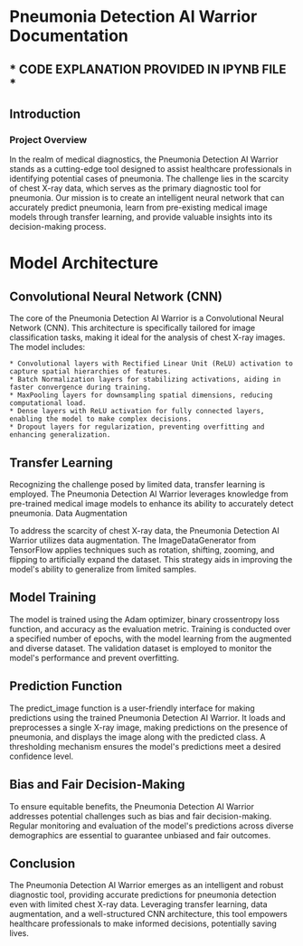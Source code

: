 # Pneumonia Detection AI Warrior Documentation

## * CODE EXPLANATION PROVIDED IN IPYNB FILE *  

## Introduction

### Project Overview

In the realm of medical diagnostics, the Pneumonia Detection AI Warrior stands as a cutting-edge tool designed to assist healthcare professionals in identifying potential cases of pneumonia. The challenge lies in the scarcity of chest X-ray data, which serves as the primary diagnostic tool for pneumonia. Our mission is to create an intelligent neural network that can accurately predict pneumonia, learn from pre-existing medical image models through transfer learning, and provide valuable insights into its decision-making process.

# Model Architecture

## Convolutional Neural Network (CNN)

The core of the Pneumonia Detection AI Warrior is a Convolutional Neural Network (CNN). This architecture is specifically tailored for image classification tasks, making it ideal for the analysis of chest X-ray images. The model includes:

    * Convolutional layers with Rectified Linear Unit (ReLU) activation to capture spatial hierarchies of features.
    * Batch Normalization layers for stabilizing activations, aiding in faster convergence during training.
    * MaxPooling layers for downsampling spatial dimensions, reducing computational load.
    * Dense layers with ReLU activation for fully connected layers, enabling the model to make complex decisions.
    * Dropout layers for regularization, preventing overfitting and enhancing generalization.

## Transfer Learning

Recognizing the challenge posed by limited data, transfer learning is employed. The Pneumonia Detection AI Warrior leverages knowledge from pre-trained medical image models to enhance its ability to accurately detect pneumonia.
Data Augmentation

To address the scarcity of chest X-ray data, the Pneumonia Detection AI Warrior utilizes data augmentation. The ImageDataGenerator from TensorFlow applies techniques such as rotation, shifting, zooming, and flipping to artificially expand the dataset. This strategy aids in improving the model's ability to generalize from limited samples.

## Model Training

The model is trained using the Adam optimizer, binary crossentropy loss function, and accuracy as the evaluation metric. Training is conducted over a specified number of epochs, with the model learning from the augmented and diverse dataset. The validation dataset is employed to monitor the model's performance and prevent overfitting.

## Prediction Function

The predict_image function is a user-friendly interface for making predictions using the trained Pneumonia Detection AI Warrior. It loads and preprocesses a single X-ray image, making predictions on the presence of pneumonia, and displays the image along with the predicted class. A thresholding mechanism ensures the model's predictions meet a desired confidence level.

## Bias and Fair Decision-Making

To ensure equitable benefits, the Pneumonia Detection AI Warrior addresses potential challenges such as bias and fair decision-making. Regular monitoring and evaluation of the model's predictions across diverse demographics are essential to guarantee unbiased and fair outcomes.

## Conclusion

The Pneumonia Detection AI Warrior emerges as an intelligent and robust diagnostic tool, providing accurate predictions for pneumonia detection even with limited chest X-ray data. Leveraging transfer learning, data augmentation, and a well-structured CNN architecture, this tool empowers healthcare professionals to make informed decisions, potentially saving lives.